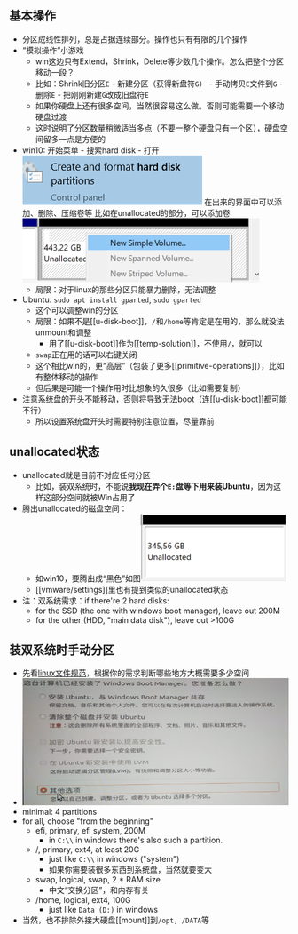 ## 基本操作
- 分区成线性排列，总是占据连续部分。操作也只有有限的几个操作
- “模拟操作”小游戏
  - win这边只有Extend，Shrink，Delete等少数几个操作。怎么把整个分区移动一段？
  - 比如：Shrink旧分区`E` - 新建分区（获得新盘符`G`） - 手动拷贝`E`文件到`G` - 删除`E` - 把刚刚新建`G`改成旧盘符`E`
  - 如果你硬盘上还有很多空间，当然很容易这么做。否则可能需要一个移动硬盘过渡
  - 这时说明了分区数量稍微适当多点（不要一整个硬盘只有一个区），硬盘空间留多一点是方便的
- win10: 开始菜单 - 搜索hard disk - 打开![](partition/hard-disk-win10.png)
在出来的界面中可以添加、删除、压缩卷等
比如在unallocated的部分，可以添加卷![](partition/add.png)
  - 局限：对于linux的那些分区只能暴力删除，无法调整
- Ubuntu: `sudo apt install gparted`, `sudo gparted`
  - 这个可以调整win的分区
  - 局限：如果不是[[u-disk-boot]]，`/`和`/home`等肯定是在用的，那么就没法unmount和调整
    - 用了[[u-disk-boot]]作为[[temp-solution]]，不使用`/`，就可以
  - `swap`正在用的话可以右键关闭
  - 这个相比win的，更“高层”（包装了更多[[primitive-operations]]），比如有整体移动的操作
  - 但后果是可能一个操作用时比想象的久很多（比如需要复制）
- 注意系统盘的开头不能移动，否则将导致无法boot（连[[u-disk-boot]]都可能不行）
  - 所以设置系统盘开头时需要特别注意位置，尽量靠前
## unallocated状态
- unallocated就是目前不对应任何分区
  - 比如，装双系统时，不能说**我现在弄个`E:`盘等下用来装Ubuntu**，因为这样这部分空间就被Win占用了
- 腾出unallocated的磁盘空间：
  - 如win10，要腾出成“黑色”如图![](partition/unallocated.png)
  - [[vmware/settings]]里也有提到类似的unallocated状态
- 注：双系统需求：if there're 2 hard disks:
  - for the SSD (the one with windows boot manager), leave out 200M
  - for the other (HDD, "main data disk"), leave out >100G
## 装双系统时手动分区
- 先看[linux文件规范](https://blog.csdn.net/chenlixiao007/article/details/109152565)，根据你的需求判断哪些地方大概需要多少空间
- ![](partition/partition.png)
- minimal: 4 partitions
- for all, choose "from the beginning"
  - efi, primary, efi system, 200M
    - in `C:\\` in windows there's also such a partition.
  - /, primary, ext4, at least 20G
    - just like `C:\\` in windows ("system")
    - 如果你需要装很多东西到系统盘，当然就要变大
  - swap, logical, swap, 2 * RAM size
    - 中文“交换分区”，和内存有关
  - /home, logical, ext4, 100G
    - just like `Data (D:)` in windows
- 当然，也不排除外接大硬盘[[mount]]到`/opt`，`/DATA`等